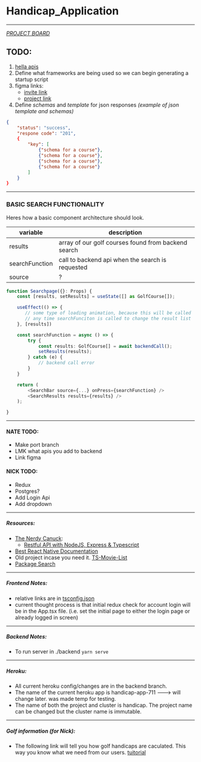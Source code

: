 # Handicap_Application

___
[ _PROJECT BOARD_ ](https://github.com/npatanjo/Handicap_Application/projects/1)

## TODO:  
1. [hella apis](https://rapidapi.com/search/golf)
1. Define what frameworks are being used so we can begin generating a startup script
1. figma links:  
    * [invite link](https://www.figma.com/file/cVglD4GCRkwcWVER1X9lAS/Handicap-Mockup?node-id=4%3A16) 
    * [project link](https://www.figma.com/file/cVglD4GCRkwcWVER1X9lAS/Handicap-Mockup?node-id=0%3A1)
1. Define _schemas_ and _template_ for json responses _(example of json template and schemas)_
```json
{
    "status": "success",
    "respone code": "201",
    {
        "key": [
            {"schema for a course"},
            {"schema for a course"},
            {"schema for a course"},
            {"schema for a course"}
        ]
    }
}
```

---

### BASIC SEARCH FUNCTIONALITY
Heres how a basic component architecture should look.

| variable  | description  |
| --- | --- |
| results | array of our golf courses found from backend search |
| searchFunction  | call to backend api when the search is requested |
| source  | ? |

```typescript
function Searchpage({}: Props) {
    const [results, setResults] = useState([] as GolfCourse[]);

    useEffect(() => {
       // some type of loading animation, because this will be called 
       // any time searchFunciton is called to change the result list
    }, [results])

    const searchFunction = async () => {
        try {
            const results: GolfCourse[] = await backendCall();
            setResults(results);
        } catch (e) {
            // backend call error
        }
    }

    return (
        <SearchBar source={...} onPress={searchFunction} />
        <SearchResults results={results} />
    );

}
```
___

#### NATE TODO:
* Make port branch
* LMK what apis you add to backend
* Link figma


#### NICK TODO: 
* Redux 
* Postgres?
* Add Login Api
* Add dropdown


___
##### Resources:  

* [The Nerdy Canuck](https://www.youtube.com/channel/UCmG1UbEI0iFE1tAw2SyvvXg):  
    * [Restful API with NodeJS, Express & Typescript](https://www.youtube.com/watch?v=vyz47fUXcxU&t=1056s)  
* [Best React Native Documentation](https://www.reactnative.express/)  
* Old project incase you need it. [TS-Movie-List](https://www.github.com/ndonfris/ts-movie-list)  
* [Package Search](https://www.npmjs.com/)

---
##### Frontend Notes:
* relative links are in [tsconfig.json](./frontend/tsconfig.json)
* current thought process is that initial redux check for account login will be in the App.tsx file. (i.e. set the initial page to either the login page or already logged in screen)

---
##### Backend Notes:
* To run server in ./backend `yarn serve`

---
##### Heroku:
* All current heroku config/changes are in the backend branch.
* The name of the current heroku app is handicap-app-711 ---> will change later. was made temp for testing.
* The name of both the project and cluster is handicap. The project name can be changed but the cluster name is immutable. 

---
##### Golf information (for Nick):
* The following link will tell you how golf handicaps are caculated. This way you know what we need from our users. [tuitorial](https://www.fastgolfer.com/how-to-calculate-golf-handicap/)
